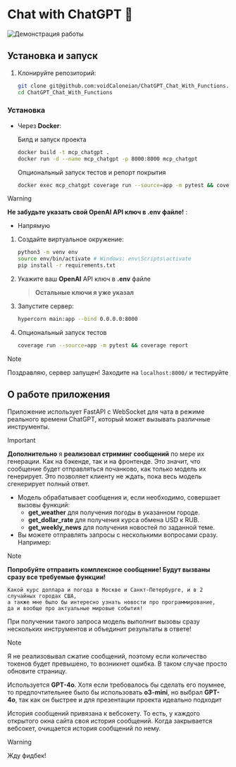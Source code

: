 # Chat with ChatGPT 🤖

![Демонстрация работы](./preview.gif)

## Установка и запуск
  

1. Клонируйте репозиторий:
   ```bash
   git clone git@github.com:voidCaloneian/ChatGPT_Chat_With_Functions.git
   cd ChatGPT_Chat_With_Functions
   ```

### Установка

- Через **Docker**:
   
   Билд и запуск проекта
   ```bash
   docker build -t mcp_chatgpt . 
   docker run -d --name mcp_chatgpt -p 8000:8000 mcp_chatgpt
   ```
   Опциональный запуск тестов и репорт покрытия
   ```bash
   docker exec mcp_chatgpt coverage run --source=app -m pytest && coverage report
   ```
> [!WARNING]
> **Не забудьте указать свой OpenAI API ключ в **.env** файле!** :

- Напрямую

1. Создайте виртуальное окружение:
   ```bash
   python3 -m venv env
   source env/bin/activate # Windows: env\Scripts\activate
   pip install -r requirements.txt
2. Укажите ваш **OpenAI** API ключ в **.env** файле
   > **Остальные ключи я уже указал** 
   
3. Запустите сервер:
   ```bash
   hypercorn main:app --bind 0.0.0.0:8000
   ```
4. Опциональный запуск тестов 
   ```bash
   coverage run --source=app -m pytest && coverage report
   ```
> [!Note] 
> Поздравляю, сервер запущен!
> Заходите на ```localhost:8000/``` и тестируйте

## О работе приложения

Приложение использует FastAPI с WebSocket для чата в режиме реального времени ChatGPT, который может вызывать различные инструменты.
> [!IMPORTANT]
> **Дополнительно** я **реализовал стриминг сообщений** по мере их генерации. Как на бэкенде, так и на фронтенде. Это значит, что сообщение будет отправляться почанково, как только модель их генерирует. Это позволяет клиенту не ждать, пока весь модель сгенерирует полный ответ.


- Модель обрабатывает сообщения и, если необходимо, совершает вызовы функций:
  - **get_weather** для получения погоды в указанном городе.
  - **get_dollar_rate** для получения курса обмена USD к RUB.
  - **get_weekly_news** для получения новостей по заданной теме.
- Вы можете отправлять запросы с несколькими вопросами сразу. Например:
> [!Note]
> 
> **Попробуйте отправить комплексное сообщение! Будут вызваны сразу все требуемые функции!**
> ```
> Какой курс доллара и погода в Москве и Санкт-Петербурге, и в 2 случайных городах США,
> а также мне было бы интересно узнать новости про программирование,
> да и вообще про актуальные мировые события!
> ```
  
  При получении такого запроса модель выполнит вызовы сразу нескольких инструментов и объединит результаты в ответе!

> [!NOTE]
> Я не реализовывал сжатие сообщений, поэтому если количество токенов будет превышено, то возникнет ошибка. В таком случае просто обновите страницу.
>
> Используется **GPT-4o**. Хотя если требовалось бы сделать его поумнее, то предпочтительнее было бы использовать **o3-mini**, но выбрал **GPT-4o**, так как он быстрее и для презентации проекта идеально подходит
> 
> История сообщений привязана к вебсокету. То есть, у каждого открытого окна сайта своя история сообщений. Когда закрывается вебсокет, очищается история сообщений по нему.

> [!WARNING]
   Жду фидбек!

